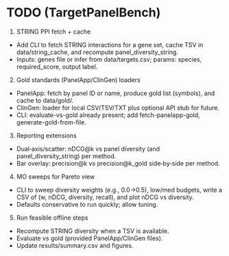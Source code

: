 TODO (TargetPanelBench)
=======================

1) STRING PPI fetch + cache
- Add CLI to fetch STRING interactions for a gene set, cache TSV in data/string_cache, and recompute panel_diversity_string.
- Inputs: genes file or infer from data/targets.csv; params: species, required_score, output label.

2) Gold standards (PanelApp/ClinGen) loaders
- PanelApp: fetch by panel ID or name, produce gold list (symbols), and cache to data/gold/.
- ClinGen: loader for local CSV/TSV/TXT plus optional API stub for future.
- CLI: evaluate-vs-gold already present; add fetch-panelapp-gold, generate-gold-from-file.

3) Reporting extensions
- Dual‑axis/scatter: nDCG@k vs panel diversity (and panel_diversity_string) per method.
- Bar overlay: precision@k vs precision@k_gold side‑by‑side per method.

4) MO sweeps for Pareto view
- CLI to sweep diversity weights (e.g., 0.0→0.5), low/med budgets, write a CSV of (w, nDCG, diversity, recall), and plot nDCG vs diversity.
- Defaults conservative to run quickly; allow tuning.

5) Run feasible offline steps
- Recompute STRING diversity when a TSV is available.
- Evaluate vs gold (provided PanelApp/ClinGen files).
- Update results/summary.csv and figures.
